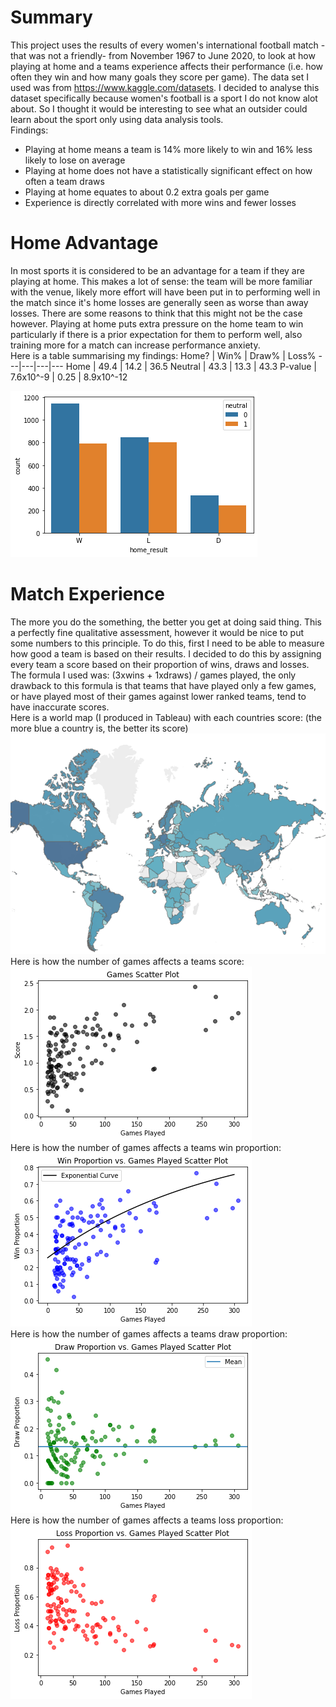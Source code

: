 # Summary
This project uses the results of every women's international football match -that was not a friendly- from November 1967 to June 2020, to look at how playing at home and a teams 
experience affects their performance (i.e. how often they win and how many goals they score per game). The data set I used was from https://www.kaggle.com/datasets. I decided
to analyse this dataset specifically because women's football is a sport I do not know alot about. So I thought it would be interesting to see what an outsider could learn about
the sport only using data analysis tools. \
Findings:
* Playing at home means a team is 14% more likely to win and 16% less likely to lose on average
* Playing at home does not have a statistically significant effect on how often a team draws
* Playing at home equates to about 0.2 extra goals per game
* Experience is directly correlated with more wins and fewer losses

# Home Advantage
In most sports it is considered to be an advantage for a team if they are playing at home. This makes a lot of sense: the team will be more familiar with the venue, likely more
effort will have been put in to performing well in the match since it's home losses are generally seen as worse than away losses. There are some reasons to think that this might
not be the case however. Playing at home puts extra pressure on the home team to win particularly if there is a prior expectation for them to perform well, also training more for
a match can increase performance anxiety. \
Here is a table summarising my findings:
Home? | Win% | Draw% | Loss% 
---|---|---|---
Home | 49.4 | 14.2 | 36.5
Neutral | 43.3 | 13.3 | 43.3
P-value | 7.6x10^-9 | 0.25 | 8.9x10^-12 

![](https://github.com/ThomasStokes1998/hello-world/blob/master/images/project-1-1.png)

# Match Experience
The more you do the something, the better you get at doing said thing. This a perfectly fine qualitative assessment, however it would be nice to put some numbers to this 
principle. To do this, first I need to be able to measure how good a team is based on their results. I decided to do this by assigning every team a score based on their 
proportion of wins, draws and losses. \
The formula I used was: (3xwins + 1xdraws) / games played, the only drawback to this formula is that teams that have played only a few games, or have played most of their games 
against lower ranked teams, tend to have inaccurate scores. \
Here is a world map (I produced in Tableau) with each countries score: (the more blue a country is, the better its score)
![](https://github.com/ThomasStokes1998/hello-world/blob/master/images/project-1-6.PNG) \
Here is how the number of games affects a teams score: \
![](https://github.com/ThomasStokes1998/hello-world/blob/master/images/project-1-2.png) \
Here is how the number of games affects a teams win proportion: \
![](https://github.com/ThomasStokes1998/hello-world/blob/master/images/project-1-5.png) \
Here is how the number of games affects a teams draw proportion: \
![](https://github.com/ThomasStokes1998/hello-world/blob/master/images/project-1-4.png) \
Here is how the number of games affects a teams loss proportion: \
![](https://github.com/ThomasStokes1998/hello-world/blob/master/images/project-1-7.PNG)
